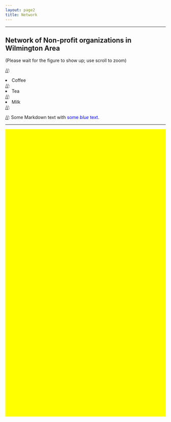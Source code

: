 ```yaml
---
layout: page2
title: Network
---
```

<style>
p.small {
    line-height: 0.5;
}

div .p {
    padding: 5px 0 10px 0;

}

.cl{
    font-weight: bolder;
}
 .place_holder {
    height: 10px;
}
.fig{   
    background-color:yellow;
    display: flex;
    justify-content:center
}
</style>



***
## Network of Non-profit organizations in Wilmington Area
(Please wait for the figure to show up; use scroll to zoom)

[//]:<ol reversed>
[//]:  <li>Coffee</li>
[//]:  <li>Tea</li>
[//]:  <li>Milk</li>
[//]:</ol>

[//]: Some Markdown text with <span style="color:blue">some *blue* text</span>.


***


<p class="fig">
    <object data="../files/communication_network.html" width="1000px" height="900px" ></object>
 </p> <p> </p>
  


<script src="https://code.jquery.com/jquery-latest.min.js"
        type="text/javascript"></script>

